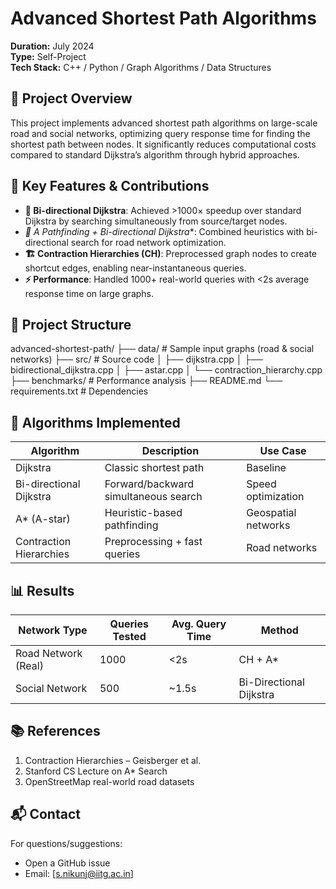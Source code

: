 # Advanced Shortest Path Algorithms  
**Duration:** July 2024  
**Type:** Self-Project  
**Tech Stack:** C++ / Python / Graph Algorithms / Data Structures  

## 🚀 Project Overview  
This project implements advanced shortest path algorithms on large-scale road and social networks, optimizing query response time for finding the shortest path between nodes. It significantly reduces computational costs compared to standard Dijkstra’s algorithm through hybrid approaches.  

## 🧠 Key Features & Contributions  
- **🔁 Bi-directional Dijkstra**: Achieved >1000× speedup over standard Dijkstra by searching simultaneously from source/target nodes.  
- **🌟 A* Pathfinding + Bi-directional Dijkstra**: Combined heuristics with bi-directional search for road network optimization.  
- **🏗️ Contraction Hierarchies (CH)**: Preprocessed graph nodes to create shortcut edges, enabling near-instantaneous queries.  
- **⚡ Performance**: Handled 1000+ real-world queries with <2s average response time on large graphs.  

## 📁 Project Structure  
advanced-shortest-path/
├── data/                   # Sample input graphs (road & social networks)
├── src/                    # Source code
│   ├── dijkstra.cpp
│   ├── bidirectional_dijkstra.cpp
│   ├── astar.cpp
│   └── contraction_hierarchy.cpp
├── benchmarks/             # Performance analysis
├── README.md
└── requirements.txt        # Dependencies



## 🧪 Algorithms Implemented  
| Algorithm               | Description                          | Use Case          |
|-------------------------|--------------------------------------|-------------------|
| Dijkstra                | Classic shortest path                | Baseline          |
| Bi-directional Dijkstra | Forward/backward simultaneous search | Speed optimization|
| A* (A-star)             | Heuristic-based pathfinding          | Geospatial networks|
| Contraction Hierarchies | Preprocessing + fast queries         | Road networks     |

## 📊 Results  
| Network Type          | Queries Tested | Avg. Query Time | Method               |
|-----------------------|----------------|-----------------|----------------------|
| Road Network (Real)   | 1000           | <2s             | CH + A*             |
| Social Network        | 500            | ~1.5s           | Bi-Directional Dijkstra|

## 📚 References  
1. Contraction Hierarchies – Geisberger et al.  
2. Stanford CS Lecture on A* Search  
3. OpenStreetMap real-world road datasets  

## 📬 Contact  
For questions/suggestions:  
- Open a GitHub issue  
- Email: [s.nikunj@iitg.ac.in]  

